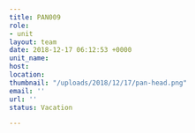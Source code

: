 ```yaml
---
title: PAN009
role:
- unit
layout: team
date: 2018-12-17 06:12:53 +0000
unit_name: 
host: 
location: 
thumbnail: "/uploads/2018/12/17/pan-head.png"
email: ''
url: ''
status: Vacation

---
```


